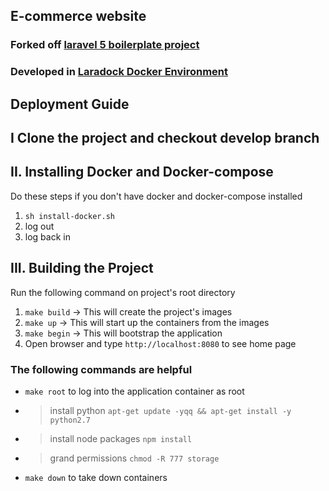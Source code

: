 ## E-commerce website

### Forked off [laravel 5 boilerplate project](https://github.com/rappasoft/laravel-5-boilerplate)
### Developed in [Laradock Docker Environment](https://github.com/laradock/laradock)

## Deployment Guide

## I Clone the project and checkout develop branch

## II. Installing Docker and Docker-compose

Do these steps if you don't have docker and docker-compose installed
1. `sh install-docker.sh`
2. log out
3. log back in

## III. Building the Project

Run the following command on project's root directory
1. `make build` -> This will create the project's images
2. `make up` -> This will start up the containers from the images
3. `make begin` -> This will bootstrap the application
4. Open browser and type `http://localhost:8080` to see home page

### The following commands are helpful
* `make root` to log into the application container as root
* > install python `apt-get update -yqq && apt-get install -y python2.7`
* > install node packages `npm install`
* > grand permissions `chmod -R 777 storage`
* `make down` to take down containers